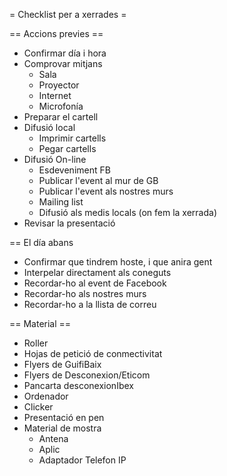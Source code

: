 = Checklist per a xerrades =

== Accions previes ==

- Confirmar día i hora
- Comprovar mitjans
	- Sala
	- Proyector
	- Internet
	- Microfonía
- Preparar el cartell
- Difusió local
	- Imprimir cartells
	- Pegar cartells
- Difusió On-line
	- Esdeveniment FB
	- Publicar l'event al mur de GB
	- Publicar l'event als nostres murs
	- Mailing list
	- Difusió als medis locals (on fem la xerrada)
- Revisar la presentació

== El día abans

- Confirmar que tindrem hoste, i que anira gent
- Interpelar directament als coneguts
- Recordar-ho al event de Facebook
- Recordar-ho als nostres murs
- Recordar-ho a la llista de correu

== Material ==

- Roller
- Hojas  de petició de conmectivitat
- Flyers de GuifiBaix
- Flyers de Desconexion/Eticom
- Pancarta desconexionIbex
- Ordenador
- Clicker
- Presentació en pen
- Material de mostra
	- Antena
	- Aplic
	- Adaptador Telefon IP



